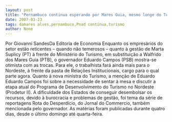 ```yaml
---
layout: post
title: "Pernambuco continua esperando por Mares Guia, mesmo longe do Turismo, entregue a Marta"
date: 2007-03-23
tags: damares alves,pernambuco,Pnad contínua,turismo
author: None
---
```

Por Giovanni SandesDa Editoria de Economia
Enquanto os empresários do setor estão reticentes – quando não temerosos – quanto à gestão de Marta Suplicy (PT) à frente do Ministério do Turismo, em substituição a Walfrido dos Mares Guia (PTB), o governador Eduardo Campos (PSB) mostra-se otimista com as trocas. 
Para ele, o trabalhista fará ainda mais para o Nordeste, à frente da pasta de Relações Institucionais, cargo para o qual parte agora.
Quanto à nova ministra do Turismo, a menção de Eduardo Eduardo Campos foi sobre a necessidade de sentar à mesa e discutir a etapa atual do Programa de Desenvolvimento do Turismo no Nordeste (Prodetur II). 
A dificuldade dos Estados de conseguir desembolsar os recursos, devido à burocracia e problemas de gestão, foi tema da série de reportagens Rota do Desperdício, do Jornal do Commercio, também mencionada pelo governador. As matérias foram publicadas durante quatro dias, desde o último domingo até quarta-feira. 